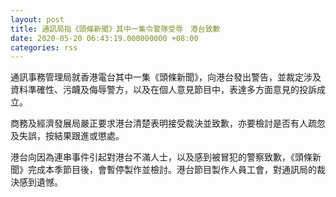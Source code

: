 ```yaml
---
layout: post
title: 通訊局指《頭條新聞》其中一集令警隊受辱　港台致歉
date: 2020-05-20 06:43:19.000000000 +08:00
categories: rss
---
```


通訊事務管理局就香港電台其中一集《頭條新聞》，向港台發出警告，並裁定涉及資料準確性、污衊及侮辱警方，以及在個人意見節目中，表達多方面意見的投訴成立。

商務及經濟發展局嚴正要求港台清楚表明接受裁決並致歉，亦要檢討是否有人疏忽及失誤，按結果跟進或懲處。

港台向因為連串事件引起對港台不滿人士，以及感到被冒犯的警察致歉，《頭條新聞》完成本季節目後，會暫停製作並檢討。港台節目製作人員工會，對通訊局的裁決感到遺憾。
